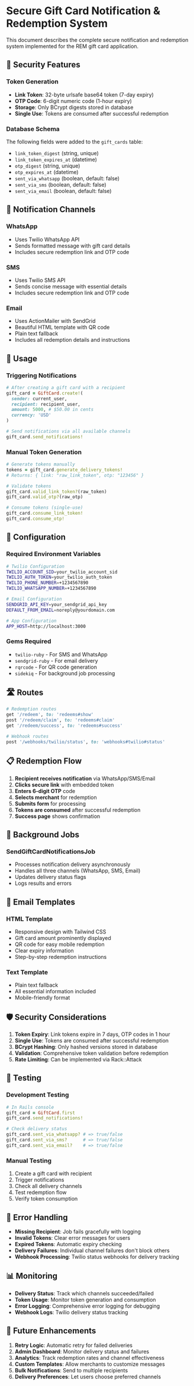 # Secure Gift Card Notification & Redemption System

This document describes the complete secure notification and redemption system implemented for the REM gift card application.

## 🔐 Security Features

### Token Generation
- **Link Token**: 32-byte urlsafe base64 token (7-day expiry)
- **OTP Code**: 6-digit numeric code (1-hour expiry)
- **Storage**: Only BCrypt digests stored in database
- **Single Use**: Tokens are consumed after successful redemption

### Database Schema
The following fields were added to the `gift_cards` table:
- `link_token_digest` (string, unique)
- `link_token_expires_at` (datetime)
- `otp_digest` (string, unique)
- `otp_expires_at` (datetime)
- `sent_via_whatsapp` (boolean, default: false)
- `sent_via_sms` (boolean, default: false)
- `sent_via_email` (boolean, default: false)

## 📱 Notification Channels

### WhatsApp
- Uses Twilio WhatsApp API
- Sends formatted message with gift card details
- Includes secure redemption link and OTP code

### SMS
- Uses Twilio SMS API
- Sends concise message with essential details
- Includes secure redemption link and OTP code

### Email
- Uses ActionMailer with SendGrid
- Beautiful HTML template with QR code
- Plain text fallback
- Includes all redemption details and instructions

## 🚀 Usage

### Triggering Notifications
```ruby
# After creating a gift card with a recipient
gift_card = GiftCard.create!(
  sender: current_user,
  recipient: recipient_user,
  amount: 5000, # $50.00 in cents
  currency: 'USD'
)

# Send notifications via all available channels
gift_card.send_notifications!
```

### Manual Token Generation
```ruby
# Generate tokens manually
tokens = gift_card.generate_delivery_tokens!
# Returns: { link: "raw_link_token", otp: "123456" }

# Validate tokens
gift_card.valid_link_token?(raw_token)
gift_card.valid_otp?(raw_otp)

# Consume tokens (single-use)
gift_card.consume_link_token!
gift_card.consume_otp!
```

## 🔧 Configuration

### Required Environment Variables
```bash
# Twilio Configuration
TWILIO_ACCOUNT_SID=your_twilio_account_sid
TWILIO_AUTH_TOKEN=your_twilio_auth_token
TWILIO_PHONE_NUMBER=+1234567890
TWILIO_WHATSAPP_NUMBER=+1234567890

# Email Configuration
SENDGRID_API_KEY=your_sendgrid_api_key
DEFAULT_FROM_EMAIL=noreply@yourdomain.com

# App Configuration
APP_HOST=http://localhost:3000
```

### Gems Required
- `twilio-ruby` - For SMS and WhatsApp
- `sendgrid-ruby` - For email delivery
- `rqrcode` - For QR code generation
- `sidekiq` - For background job processing

## 🛣️ Routes

```ruby
# Redemption routes
get '/redeem', to: 'redeems#show'
post '/redeem/claim', to: 'redeems#claim'
get '/redeem/success', to: 'redeems#success'

# Webhook routes
post '/webhooks/twilio/status', to: 'webhooks#twilio#status'
```

## 📋 Redemption Flow

1. **Recipient receives notification** via WhatsApp/SMS/Email
2. **Clicks secure link** with embedded token
3. **Enters 6-digit OTP** code
4. **Selects merchant** for redemption
5. **Submits form** for processing
6. **Tokens are consumed** after successful redemption
7. **Success page** shows confirmation

## 🔄 Background Jobs

### SendGiftCardNotificationsJob
- Processes notification delivery asynchronously
- Handles all three channels (WhatsApp, SMS, Email)
- Updates delivery status flags
- Logs results and errors

## 📧 Email Templates

### HTML Template
- Responsive design with Tailwind CSS
- Gift card amount prominently displayed
- QR code for easy mobile redemption
- Clear expiry information
- Step-by-step redemption instructions

### Text Template
- Plain text fallback
- All essential information included
- Mobile-friendly format

## 🛡️ Security Considerations

1. **Token Expiry**: Link tokens expire in 7 days, OTP codes in 1 hour
2. **Single Use**: Tokens are consumed after successful redemption
3. **BCrypt Hashing**: Only hashed versions stored in database
4. **Validation**: Comprehensive token validation before redemption
5. **Rate Limiting**: Can be implemented via Rack::Attack

## 🧪 Testing

### Development Testing
```ruby
# In Rails console
gift_card = GiftCard.first
gift_card.send_notifications!

# Check delivery status
gift_card.sent_via_whatsapp? # => true/false
gift_card.sent_via_sms?      # => true/false
gift_card.sent_via_email?    # => true/false
```

### Manual Testing
1. Create a gift card with recipient
2. Trigger notifications
3. Check all delivery channels
4. Test redemption flow
5. Verify token consumption

## 🚨 Error Handling

- **Missing Recipient**: Job fails gracefully with logging
- **Invalid Tokens**: Clear error messages for users
- **Expired Tokens**: Automatic expiry checking
- **Delivery Failures**: Individual channel failures don't block others
- **Webhook Processing**: Twilio status webhooks for delivery tracking

## 📊 Monitoring

- **Delivery Status**: Track which channels succeeded/failed
- **Token Usage**: Monitor token generation and consumption
- **Error Logging**: Comprehensive error logging for debugging
- **Webhook Logs**: Twilio delivery status tracking

## 🔮 Future Enhancements

1. **Retry Logic**: Automatic retry for failed deliveries
2. **Admin Dashboard**: Monitor delivery status and failures
3. **Analytics**: Track redemption rates and channel effectiveness
4. **Custom Templates**: Allow merchants to customize messages
5. **Bulk Notifications**: Send to multiple recipients
6. **Delivery Preferences**: Let users choose preferred channels
